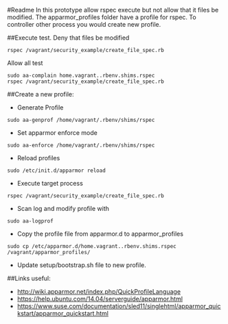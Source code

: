 #Readme
In this prototype allow rspec execute but not allow that it files be modified.
The apparmor_profiles folder have a profile for rspec. To controller other process you would create new profile.

##Execute test.
Deny that files be modified
```
rspec /vagrant/security_example/create_file_spec.rb
```
Allow all test
```
sudo aa-complain home.vagrant..rbenv.shims.rspec
rspec /vagrant/security_example/create_file_spec.rb
```

##Create a new profile:
- Generate Profile
```
sudo aa-genprof /home/vagrant/.rbenv/shims/rspec
```
- Set apparmor enforce mode
```
sudo aa-enforce /home/vagrant/.rbenv/shims/rspec
```
- Reload profiles
```
sudo /etc/init.d/apparmor reload
```
- Execute target process
```
rspec /vagrant/security_example/create_file_spec.rb
```
- Scan log and modify profile with
```
sudo aa-logprof
```
- Copy the profile file from apparmor.d to apparmor_profiles
```
sudo cp /etc/apparmor.d/home.vagrant..rbenv.shims.rspec /vagrant/apparmor_profiles/
```
- Update setup/bootstrap.sh file to new profile.

##Links useful:
- http://wiki.apparmor.net/index.php/QuickProfileLanguage
- https://help.ubuntu.com/14.04/serverguide/apparmor.html
- https://www.suse.com/documentation/sled11/singlehtml/apparmor_quickstart/apparmor_quickstart.html